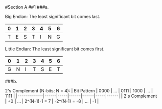 #Section A
##1
###a.

Big Endian: The least significant bit comes last.

| 0 | 1 | 2 | 3 | 4 | 5 | 6 |
|---|---|---|---|---|---|---|
| T | E | S | T | I | N | G |


Little Endian: The least significant bit comes first.

| 0 | 1 | 2 | 3 | 4 | 5 | 6 |
|---|---|---|---|---|---|---|
| G | N | I | T | S | E | T |

###b.

2's Complement (N-bits; N = 4):
| Bit Pattern | 0000 | ... | 0111 | 1000 | ... | 1111 |
|-------------|------|-----|------|------|-----|------|
| 2's Complement | +0 | ... | 2^(N-1)-1 = 7 | -2^(N-1) = -8 | ... | -1 |
